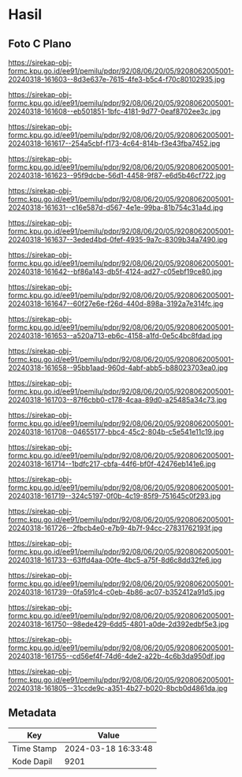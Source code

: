 # Hasil

## Foto C Plano

https://sirekap-obj-formc.kpu.go.id/ee91/pemilu/pdpr/92/08/06/20/05/9208062005001-20240318-161603--8d3e637e-7615-4fe3-b5c4-f70c80102935.jpg

https://sirekap-obj-formc.kpu.go.id/ee91/pemilu/pdpr/92/08/06/20/05/9208062005001-20240318-161608--eb501851-1bfc-4181-9d77-0eaf8702ee3c.jpg

https://sirekap-obj-formc.kpu.go.id/ee91/pemilu/pdpr/92/08/06/20/05/9208062005001-20240318-161617--254a5cbf-f173-4c64-814b-f3e43fba7452.jpg

https://sirekap-obj-formc.kpu.go.id/ee91/pemilu/pdpr/92/08/06/20/05/9208062005001-20240318-161623--95f9dcbe-56d1-4458-9f87-e6d5b46cf722.jpg

https://sirekap-obj-formc.kpu.go.id/ee91/pemilu/pdpr/92/08/06/20/05/9208062005001-20240318-161631--c16e587d-d567-4e1e-99ba-81b754c31a4d.jpg

https://sirekap-obj-formc.kpu.go.id/ee91/pemilu/pdpr/92/08/06/20/05/9208062005001-20240318-161637--3eded4bd-0fef-4935-9a7c-8309b34a7490.jpg

https://sirekap-obj-formc.kpu.go.id/ee91/pemilu/pdpr/92/08/06/20/05/9208062005001-20240318-161642--bf86a143-db5f-4124-ad27-c05ebf19ce80.jpg

https://sirekap-obj-formc.kpu.go.id/ee91/pemilu/pdpr/92/08/06/20/05/9208062005001-20240318-161647--60f27e6e-f26d-440d-898a-3192a7e314fc.jpg

https://sirekap-obj-formc.kpu.go.id/ee91/pemilu/pdpr/92/08/06/20/05/9208062005001-20240318-161653--a520a713-eb6c-4158-a1fd-0e5c4bc8fdad.jpg

https://sirekap-obj-formc.kpu.go.id/ee91/pemilu/pdpr/92/08/06/20/05/9208062005001-20240318-161658--95bb1aad-960d-4abf-abb5-b88023703ea0.jpg

https://sirekap-obj-formc.kpu.go.id/ee91/pemilu/pdpr/92/08/06/20/05/9208062005001-20240318-161703--87f6cbb0-c178-4caa-89d0-a25485a34c73.jpg

https://sirekap-obj-formc.kpu.go.id/ee91/pemilu/pdpr/92/08/06/20/05/9208062005001-20240318-161708--04655177-bbc4-45c2-804b-c5e541e11c19.jpg

https://sirekap-obj-formc.kpu.go.id/ee91/pemilu/pdpr/92/08/06/20/05/9208062005001-20240318-161714--1bdfc217-cbfa-44f6-bf0f-42476eb141e6.jpg

https://sirekap-obj-formc.kpu.go.id/ee91/pemilu/pdpr/92/08/06/20/05/9208062005001-20240318-161719--324c5197-0f0b-4c19-85f9-751645c0f293.jpg

https://sirekap-obj-formc.kpu.go.id/ee91/pemilu/pdpr/92/08/06/20/05/9208062005001-20240318-161726--2fbcb4e0-e7b9-4b7f-94cc-27831762193f.jpg

https://sirekap-obj-formc.kpu.go.id/ee91/pemilu/pdpr/92/08/06/20/05/9208062005001-20240318-161733--63ffd4aa-00fe-4bc5-a75f-8d6c8dd32fe6.jpg

https://sirekap-obj-formc.kpu.go.id/ee91/pemilu/pdpr/92/08/06/20/05/9208062005001-20240318-161739--0fa591c4-c0eb-4b86-ac07-b352412a91d5.jpg

https://sirekap-obj-formc.kpu.go.id/ee91/pemilu/pdpr/92/08/06/20/05/9208062005001-20240318-161750--98ede429-6dd5-4801-a0de-2d392edbf5e3.jpg

https://sirekap-obj-formc.kpu.go.id/ee91/pemilu/pdpr/92/08/06/20/05/9208062005001-20240318-161755--cd56ef4f-74d6-4de2-a22b-4c6b3da950df.jpg

https://sirekap-obj-formc.kpu.go.id/ee91/pemilu/pdpr/92/08/06/20/05/9208062005001-20240318-161805--31ccde9c-a351-4b27-b020-8bcb0d4861da.jpg


## Metadata

| Key        | Value               |
| ---------- | ------------------- |
| Time Stamp | 2024-03-18 16:33:48 |
| Kode Dapil | 9201                |




